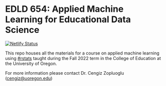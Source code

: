 # EDLD 654: Applied Machine Learning for Educational Data Science

[![Netlify Status](https://api.netlify.com/api/v1/badges/f6ce6c4b-fe9d-474f-9c9b-940706d4c454/deploy-status)](https://app.netlify.com/sites/ml-21/deploys)

This repo houses all the materials for a course on applied machine learning using [#rstats](https://twitter.com/hashtag/rstats) taught during the Fall 2022 term in the College of Education at the University of Oregon. 

For more information please contact Dr. Cengiz Zopluoglu (cengiz@uoregon.edu)
